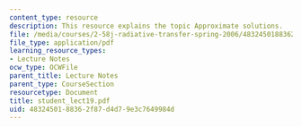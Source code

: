 ```yaml
---
content_type: resource
description: This resource explains the topic Approximate solutions.
file: /media/courses/2-58j-radiative-transfer-spring-2006/4832450188362f87d4d79e3c7649984d_student_lect19.pdf
file_type: application/pdf
learning_resource_types:
- Lecture Notes
ocw_type: OCWFile
parent_title: Lecture Notes
parent_type: CourseSection
resourcetype: Document
title: student_lect19.pdf
uid: 48324501-8836-2f87-d4d7-9e3c7649984d
---
```

